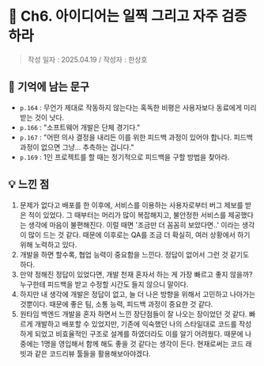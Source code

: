 # 🔖 Ch6. 아이디어는 일찍 그리고 자주 검증하라

> 작성 일자 : 2025.04.19 / 작성자 : 한상호

## 💫 기억에 남는 문구

- `p.164` : 무언가 제대로 작동하지 않는다는 혹독한 비평은 사용자보다 동료에게 미리 받는 것이 낫다.
- `p.166` : "소프트웨어 개발은 단체 경기다."
- `p.167` : "어떤 의사 결정을 내리든 이를 위한 피드백 과정이 있어야 합니다. 피드백 과정이 없으면 그냥... 추측하는 겁니다."
- `p.169` : 1인 프로젝트를 할 때는 정기적으로 피드백을 구할 방법을 찾아라.

## 💡 느낀 점

1. 문제가 없다고 배포를 한 이후에, 서비스를 이용하는 사용자로부터 버그 제보를 받은 적이 있었다. 그 때부터는 머리가 많이 복잡해지고, 불안정한 서비스를 제공했다는 생각에 마음이 불편해진다. 이럴 때면 '조금만 더 꼼꼼히 보았다면..' 이라는 생각이 많이 드는 것 같다. 때문에 이후로는 QA를 조금 더 확실히, 여러 상황에서 하기 위해 노력하고 있다.
2. 개발을 하면 할수록, 협업 능력이 중요함을 느낀다. 정답이 없어서 그런 것 같기도 하다. 
3. 만약 정해진 정답이 있었다면, 개발 천재 혼자서 하는 게 가장 빠르고 좋지 않을까? 누구한테 피드백을 받고 수정할 시간도 들지 않으니 말이다.
4. 하지만 내 생각에 개발은 정답이 없고, 늘 더 나은 방향을 위해서 고민하고 나아가는 것뿐이다. 때문에 좋은 팀, 소통 능력, 피드백 과정이 중요한 것 같다.
5. 원타임 백엔드 개발을 혼자 하면서 느낀 장단점들이 잘 나오는 장이었던 것 같다. 빠르게 개발하고 배포할 수 있었지만, 기존에 익숙했던 나의 스타일대로 코드를 작성하게 되었고 비효율적인 구조로 설계를 하였더라도 이를 알기 어려웠다. 때문에 나중에는 1명을 영입해서 함께 해도 좋을 것 같다는 생각이 든다. 현재로써는 코드 래빗과 같은 코드리뷰 툴들을 활용해보아야겠다. 
